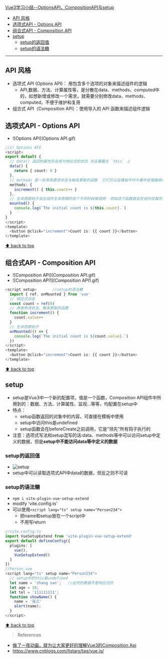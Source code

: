 [Vue3学习小结--OptionsAPI、CompositionAPI与setup](#top)

- [API 风格](#api-风格)
- [选项式API - Options API](#选项式api---options-api)
- [组合式API - Composition API](#组合式api---composition-api)
- [setup](#setup)
  - [setup的返回值](#setup的返回值)
  - [setup的语法糖](#setup的语法糖)

-------------------------------------

## API 风格

- 选项式 API (Options API)： 用包含多个选项的对象来描述组件的逻辑
  - API,数据、方法、计算属性等，是分散在data、methods、computed中的，如想新增或修改一个需求，就需要分别修改data、methods、computed，不便于维护和复用
- 组合式 API（Composition API）：使用导入的 API 函数来描述组件逻辑


## 选项式API - Options API

- ![Options API](Options API.gif)

```ts
//1) Options API
<script>
export default {
  // data() 返回的属性将会成为响应式的状态 并且暴露在 `this` 上
  data() {
    return { count: 0 }
  },
  // methods 是一些用来更改状态与触发更新的函数  它们可以在模板中作为事件处理器绑定
  methods: {
    increment() { this.count++ }
  },
  // 生命周期钩子会在组件生命周期的各个不同阶段被调用  例如这个函数就会在组件挂载完成后被调用
  mounted() {
    console.log(`The initial count is ${this.count}.`)
  }
}
</script>
<template>
  <button @click="increment">Count is: {{ count }}</button>
</template>
```

[⬆ back to top](#top)

## 组合式API - Composition API

- ![Composition API](Composition API.gif)
- ![Composition API1](Composition API1.gif)

```ts
<script setup>       //setup的语法糖
  import { ref, onMounted } from 'vue'
  // 响应式状态
  const count = ref(0)
  // 用来修改状态、触发更新的函数
  function increment() {
    count.value++
  }
  // 生命周期钩子
  onMounted(() => {
    console.log(`The initial count is ${count.value}.`)
  })
</script>
<template>
  <button @click="increment">Count is: {{ count }}</button>
</template>
```

[⬆ back to top](#top)

## setup

- setup是Vue3中一个新的配置项，值是一个函数，Composition API组件中所用到的：数据、方法、计算属性、监视…等等，均配置在setup中
- 特点：
  - setup函数返回的对象中的内容，可直接在模板中使用
  - setup中访问this是undefined
  - setup函数会在beforeCreate之前调用，它是"领先"所有钩子执行的
- 注意：选项式写法和setup混写的话:data、methods等中可以访问setup中定义的数据，但是**setup中不能访问data等中定义的数据**

### setup的返回值

- ![setup](setup.png)
- setup中可以读取选项式API中data的数据，但反之则不可读

### setup的语法糖

- `npm i vite-plugin-vue-setup-extend`
- modify 'vite.config.ts'
- 可以使用`<script lang="ts" setup name="Person234">`
  - 把name和setup放在一个script中
  - 不用写return

```ts
//vite.config.ts
import VueSetupExtend from 'vite-plugin-vue-setup-extend'
export default defineConfig({
  plugins: [
    vue(),
    VueSetupExtend()
  ]
})
//Person.vue
<script lang="ts" setup name="Person234">
  // setup中的this是undefined
  let name = 'zhang san';   //此时的数据不是响应式的
  let age = 18;
  let tel = '111111111';
  function showName() {
    name = '张三'
    alert(name);
  }
</script> 
```

[⬆ back to top](#top)

> References
- [做了一夜动画，就为让大家更好的理解Vue3的Composition Api](https://juejin.cn/post/6890545920883032071)
-  https://www.cnblogs.com/Itstars/tag/vue.js/
